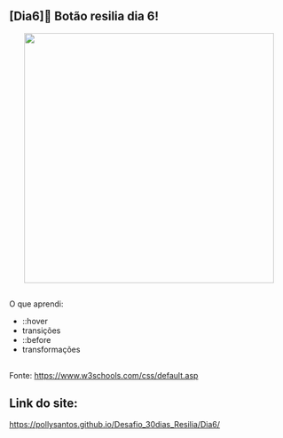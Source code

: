 ## [Dia6]🔘 Botão resilia dia 6!

<div align="center">
  <img height="450em" src="https://user-images.githubusercontent.com/99842806/161793290-628f6e67-4651-48c6-9b48-dbf9a1794fad.gif"/>
</div>

##

O que aprendi:

- ::hover
- transições
- ::before
- transformações


##

Fonte:
https://www.w3schools.com/css/default.asp

## Link do site:
https://pollysantos.github.io/Desafio_30dias_Resilia/Dia6/
